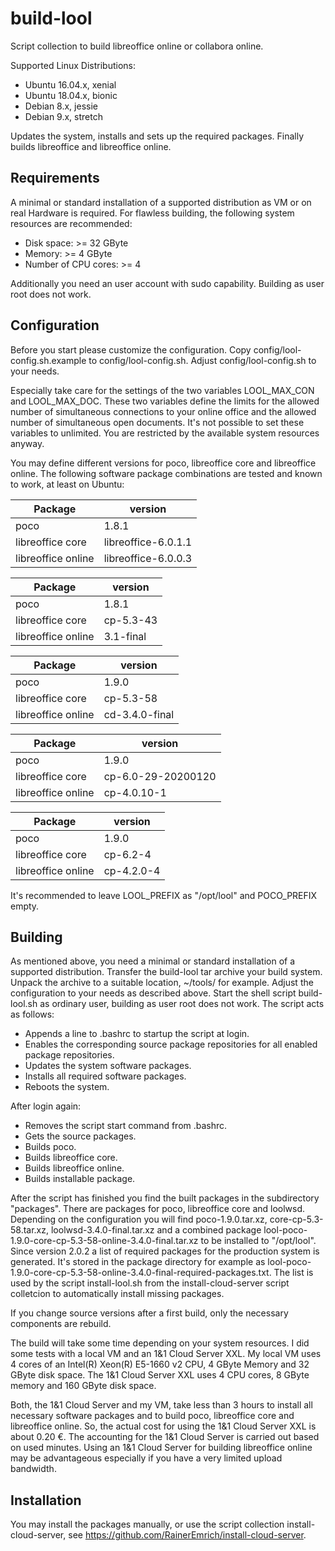 # build-lool

Script collection to build libreoffice online or collabora online.

Supported Linux Distributions:
* Ubuntu 16.04.x, xenial
* Ubuntu 18.04.x, bionic
* Debian 8.x, jessie
* Debian 9.x, stretch

Updates the system, installs and sets up the required packages. Finally builds
libreoffice and libreoffice online.

## Requirements

A minimal or standard installation of a supported distribution as VM or on real
Hardware is required. For flawless building, the following system resources
are recommended:

* Disk space: >= 32 GByte
* Memory: >= 4 GByte
* Number of CPU cores: >= 4

Additionally you need an user account with sudo capability. Building as user
root does not work.

## Configuration

Before you start please customize the configuration.
Copy config/lool-config.sh.example to config/lool-config.sh.
Adjust config/lool-config.sh to your needs.

Especially take care for the settings of the two variables LOOL_MAX_CON and
LOOL_MAX_DOC. These two variables define the limits for the allowed number of
simultaneous connections to your online office and the allowed number of
simultaneous open documents. It's not possible to set these variables to unlimited.
You are restricted by the available system resources anyway.

You may define different versions for poco, libreoffice core and
libreoffice online. The following software package combinations are
tested and known to work, at least on Ubuntu:

Package            | version
-------------------|---------------------
poco               | 1.8.1
libreoffice core   | libreoffice-6.0.1.1
libreoffice online | libreoffice-6.0.0.3

Package            | version
-------------------|---------------------
poco               | 1.8.1
libreoffice core   | cp-5.3-43
libreoffice online | 3.1-final

Package            | version
-------------------|---------------------
poco               | 1.9.0
libreoffice core   | cp-5.3-58
libreoffice online | cd-3.4.0-final

Package            | version
-------------------|---------------------
poco               | 1.9.0
libreoffice core   | cp-6.0-29-20200120
libreoffice online | cp-4.0.10-1

Package            | version
-------------------|---------------------
poco               | 1.9.0
libreoffice core   | cp-6.2-4
libreoffice online | cp-4.2.0-4

It's recommended to leave LOOL_PREFIX as "/opt/lool" and POCO_PREFIX empty.

## Building

As mentioned above, you need a minimal or standard installation of a supported
distribution. Transfer the build-lool tar archive your build system. Unpack the archive
to a suitable location, ~/tools/ for example. Adjust the configuration to your needs
as described above. Start the shell script build-lool.sh as ordinary user, building
as user root does not work. The script acts as follows:

* Appends a line to .bashrc to startup the script at login.
* Enables the corresponding source package repositories for all enabled package repositories.
* Updates the system software packages.
* Installs all required software packages.
* Reboots the system.

After login again:

* Removes the script start command from .bashrc.
* Gets the source packages.
* Builds poco.
* Builds libreoffice core.
* Builds libreoffice online.
* Builds installable package.

After the script has finished you find the built packages in the subdirectory "packages".
There are packages for poco, libreoffice core and loolwsd. Depending on the configuration
you will find poco-1.9.0.tar.xz, core-cp-5.3-58.tar.xz, loolwsd-3.4.0-final.tar.xz and a
combined package lool-poco-1.9.0-core-cp-5.3-58-online-3.4.0-final.tar.xz to be installed
to "/opt/lool".
Since version 2.0.2 a list of required packages for the production system is generated. It's
stored in the package directory for example as
lool-poco-1.9.0-core-cp-5.3-58-online-3.4.0-final-required-packages.txt. The list is used by
the script install-lool.sh from the install-cloud-server script colletcion to automatically
install missing packages.

If you change source versions after a first build, only the necessary components
are rebuild.

The build will take some time depending on your system resources. I did some tests
with a local VM and an 1&amp;1 Cloud Server XXL. My local VM uses 4 cores of an
Intel(R) Xeon(R) E5-1660 v2 CPU, 4 GByte Memory and 32 GByte disk space. The 1&amp;1
Cloud Server XXL uses 4 CPU cores, 8 GByte memory and 160 GByte disk space.

Both, the 1&amp;1 Cloud Server and my VM, take less than 3 hours to install all necessary
software packages and to build poco, libreoffice core and libreoffice online. So, the
actual cost for using the 1&amp;1 Cloud Server XXL is about 0.20 €. The accounting for the
1&amp;1 Cloud Server is carried out based on used minutes. Using an 1&amp;1 Cloud Server
for building libreoffice online may be advantageous especially if you have a very limited
upload bandwidth.


## Installation

You may install the packages manually, or use the script collection install-cloud-server,
see https://github.com/RainerEmrich/install-cloud-server.
